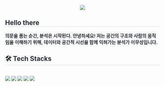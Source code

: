 <div align="center">
  <img src="https://capsule-render.vercel.app/api?type=waving&color=gradient&height=120&text=Meet%20Museong&fontColor=ffffff&fontSize=40&width=100%" />
</div>

<div style="text-align: left;"> 
  <h2 style="border-bottom: 1px solid #d8dee4; color: #282d33;"> Hello there </h2>  
  <div style="font-weight: 700; font-size: 15px; text-align: left; color: #282d33;">
    의문을 품는 순간, 분석은 시작된다. 안녕하세요! 저는 공간의 구조와 사람의 움직임을 이해하기 위해, 데이터와 공간적 시선을 함께 익혀가는 분석가 이무성입니다.
  </div> 
</div>

<div style="text-align: left;">
  <h2 style="border-bottom: 1px solid #d8dee4; color: #282d33;"> 🛠️ Tech Stacks </h2> <br> 
  <div style="text-align: left;">
    <img src="https://img.shields.io/badge/Python-3776AB?style=for-the-badge&logo=Python&logoColor=white">
    <img src="https://img.shields.io/badge/Github-181717?style=for-the-badge&logo=Github&logoColor=white">
    <img src="https://img.shields.io/badge/MySQL-4479A1?style=for-the-badge&logo=MySQL&logoColor=white">
    <img src="https://img.shields.io/badge/Notion-000000?style=for-the-badge&logo=Notion&logoColor=white">
    <img src="https://img.shields.io/badge/Discord-5865F2?style=for-the-badge&logo=Discord&logoColor=white">
    <br/>
  </div>
</div>
